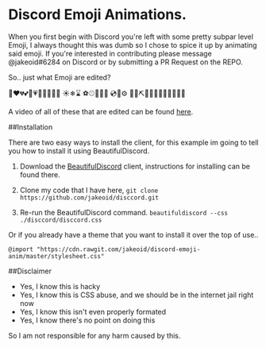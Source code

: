 # Discord Emoji Animations.

When you first begin with Discord you're left with some pretty subpar level Emoji, I always thought this was dumb so I chose to spice it up by animating said emoji. If you're interested in contributing please message @jakeoid#6284 on Discord or by submitting a PR Request on the REPO.

So.. just what Emoji are edited?

💋❤💔💕💖💗💙💚💛💜🖤
☀❄⌛
⚽⚾🏀🏐🎾
💿📀⚙
💸🔨⛏👋🤣🙃😱😂😍🤧😹😻

A video of all of these that are edited can be found [here](http://i.jakeoid.com/emoji_anim_v2.mov).

##Installation

There are two easy ways to install the client, for this example im going to tell you how to install it using BeautifulDiscord. 

1. Download the [BeautifulDiscord](https://github.com/leovoel/BeautifulDiscord) client, instructions for installing can be found there.

2. Clone my code that I have here,
```git clone https://github.com/jakeoid/disccord.git```

3. Re-run the BeautifulDiscord command.
```beautifuldiscord --css ./disccord/disccord.css``` 

Or if you already have a theme that you want to install it over the top of use..

```@import "https://cdn.rawgit.com/jakeoid/discord-emoji-anim/master/stylesheet.css"```

##Disclaimer

 - Yes, I know this is hacky
 - Yes, I know this is CSS abuse, and we should be in the internet jail right now
 - Yes, I know this isn't even properly formated
 - Yes, I know there's no point on doing this

So I am not responsible for any harm caused by this.